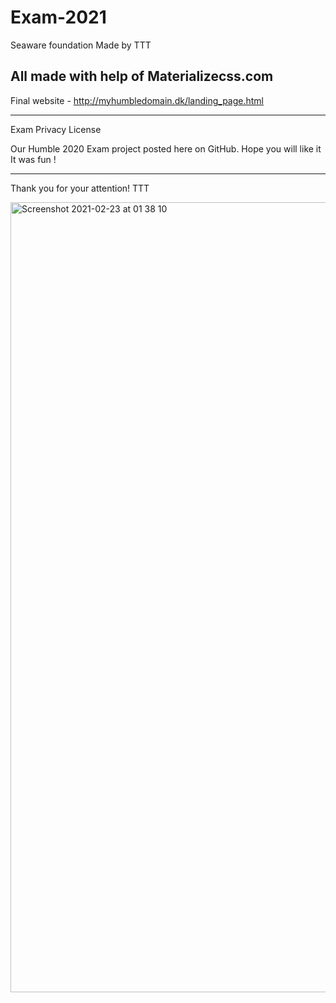 # Exam-2021
Seaware foundation
Made by TTT

All made with help of 
Materializecss.com
-------------------

Final website - http://myhumbledomain.dk/landing_page.html

-------------------

Exam Privacy License

Our Humble 2020 Exam project posted here on GitHub.
Hope you will like it 
It was fun !

-------------------

Thank you for your attention!
TTT

<img width="1264" alt="Screenshot 2021-02-23 at 01 38 10" src="https://user-images.githubusercontent.com/72190589/108788674-ce252c00-7578-11eb-942e-0b6d0d18ae78.png">


